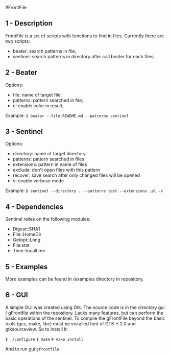 #FrontFile

1 - Description
---------------

FrontFile is a set of scripts with functions to find in files.
Currently there are two scripts:

* beater: search patterns in file;
* sentinel: search patterns in directory after call beater for each files; 


2 - Beater
----------
Options:

* file: name of target file;
* patterns: pattern searched in file;
* c: enable color in result;

Example:
`$ beater --file README.md --patterns sentinel`

3 - Sentinel
------------
Options:

* directory: name of target directory
* patterns: pattern searched in files
* extensions: pattern in name of files
* exclude: don't open files with this pattern
* recover: save search after only changed files will be opened 
* v: enable verbose mode

Example:
`$ sentinel --directory . --patterns test --extensions .pl -v`

4 - Dependencies
----------------

Sentinel relies on the following modules:

* Digest::SHA1
* File::HomeDir 
* Getopt::Long
* File:stat
* Time::localtime

5 - Examples
------------

More examples can be found in /examples directory in repository.

6 - GUI
-------

A simple GUI was created using Gtk. The source code is in the directory gui / gFrontfile within the repository. Lacks many features, but can perform the basic operations of the sentinel.
To compile the gFrontFile beyond the basic tools (gcc, make, libc) must be installed font of GTK + 2.0 and gtksourceview. So to install it:

`$ ./configure`
`$ make`
`# make install`

And to run gui
`gfrontfile`


